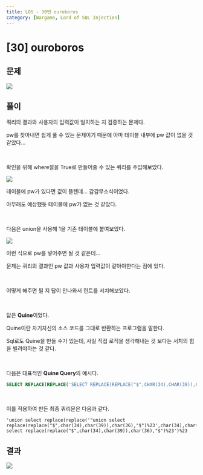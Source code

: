 ```yaml
---
title: LOS - 30번 ouroboros
category: [Wargame, Lord of SQL Injection]
---
```


# [30] ouroboros

## 문제

<img  src="https://img1.daumcdn.net/thumb/R1280x0/?scode=mtistory2&fname=https%3A%2F%2Fblog.kakaocdn.net%2Fdn%2FPLStF%2FbtrpwOBniqR%2Fk4UuZ0WXEm8MfJKfJHtKe0%2Fimg.png">

## 풀이

쿼리의 결과와 사용자의 입력값이 일치하는 지 검증하는 문제다.

pw를 찾아내면 쉽게 풀 수 있는 문제이기 때문에 아마 테이블 내부에 pw 값이 없을 것 같았다...

<br>

확인을 위해 where절을 True로 만들어줄 수 있는 쿼리를 주입해보았다.

<img  src="https://img1.daumcdn.net/thumb/R1280x0/?scode=mtistory2&fname=https%3A%2F%2Fblog.kakaocdn.net%2Fdn%2Fbj49zN%2FbtrpqylywrC%2FthfadP8wuzaMwvKIL3k6pk%2Fimg.png">

테이블에 pw가 있다면 값이 뜰텐데... 감감무소식이었다.

아무래도 예상했듯 테이블에 pw가 없는 것 같았다.

<br>

다음은 union을 사용해 1을 기존 테이블에 붙여보았다.

<img  src="https://img1.daumcdn.net/thumb/R1280x0/?scode=mtistory2&fname=https%3A%2F%2Fblog.kakaocdn.net%2Fdn%2Fcd7R8j%2FbtrpyiWt8tZ%2FpmP1DlnD3fLOQjcku3LhT0%2Fimg.png">

이런 식으로 pw를 넣어주면 될 것 같은데...

문제는 쿼리의 결과인 pw 값과 사용자 입력값이 같아야한다는 점에 있다.

<br>

어떻게 해주면 될 지 답이 안나와서 힌트를 서치해보았다.

<br>

답은 **Quine**이었다.

Quine이란 자기자신의 소스 코드를 그대로 반환하는 프로그램을 말한다.

Sql로도 Quine을 만들 수가 있는데, 사실 직접 로직을 생각해내는 것 보다는 서치의 힘을 빌려야하는 것 같다.

<br>

다음은 대표적인 **Quine Query**의 예시다.

```sql
SELECT REPLACE(REPLACE('SELECT REPLACE(REPLACE("$",CHAR(34),CHAR(39)),CHAR(36),"$")',CHAR(34),CHAR(39)),CHAR(36),'SELECT REPLACE(REPLACE("$",CHAR(34),CHAR(39)),CHAR(36),"$")');
```

<br>

이를 적용하여 만든 최종 쿼리문은 다음과 같다.

```
'union select replace(replace('"union select replace(replace("$",char(34),char(39)),char(36),"$")%23',char(34),char(39)),char(36),'"union select replace(replace("$",char(34),char(39)),char(36),"$")%23')%23
```

## 결과

<img  src="https://img1.daumcdn.net/thumb/R1280x0/?scode=mtistory2&fname=https%3A%2F%2Fblog.kakaocdn.net%2Fdn%2Fs6Ugl%2Fbtrpu2sSfkX%2Fl9Y0Z3lPlbSJ6pG9V72RcK%2Fimg.png">